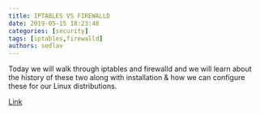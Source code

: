```yaml
---
title: IPTABLES VS FIREWALLD 
date: 2019-05-15 18:23:48
categories: [security]
tags: [iptables,firewalld]
authors: sedlav
---
```


Today we will walk through iptables and firewalld and we will learn about the history of these two along with installation & how we can configure these for our Linux distributions.

[Link](https://www.unixmen.com/iptables-vs-firewalld/)
